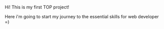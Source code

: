 Hi! This is my first TOP project!

Here i'm going to start my journey to the essential skills for web developer =)